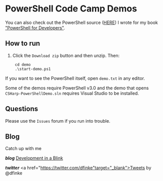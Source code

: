PowerShell Code Camp Demos
==
You can also check out the PowerShell source (<a href="https://github.com/dfinke/powershell-for-developers" target="_blank">HERE</a>) I wrote for my book <a href="https://http://www.amazon.com/Windows-PowerShell-Developers-Douglas-Finke/dp/1449322700" target="_blank">"PowerShell for Developers"</a>.

How to run
-
1. Click the `Download zip` button and then unzip. Then:

		cd demo
		.\start-demo.ps1

If you want to see the PowerShell itself, open `demo.txt` in any editor.

Some of the demos require PowerShell v3.0 and the demo that opens `CSHarp-PowerShellDemo.sln` requires Visual Studio to be installed.

Questions
-
Please use the `Issues` forum if you run into trouble.

Blog
-
Catch up with me 
 
***blog*** <a href="http://dougfinke.com/blog/" target="_blank">Development in a Blink</a>

***twitter*** <a href="https://twitter.com/dfinke"target="_blank">Tweets by @dfinke</a>